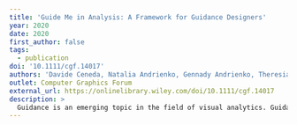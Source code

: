 ```yaml
---
title: 'Guide Me in Analysis: A Framework for Guidance Designers'
year: 2020
date: 2020
first_author: false
tags:
  - publication
doi: '10.1111/cgf.14017'
authors: 'Davide Ceneda, Natalia Andrienko, Gennady Andrienko, Theresia Gschwandtner, Silvia Miksch, Nikolaus Piccolotto, Tobias Schreck, Marc Streit, Josef Suschnigg, Christian Tominski'
outlet: Computer Graphics Forum
external_url: https://onlinelibrary.wiley.com/doi/10.1111/cgf.14017
description: >
  Guidance is an emerging topic in the field of visual analytics. Guidance can support users in pursuing their analytical goals more efficiently and help in making the analysis successful. However, it is not clear how guidance approaches should be designed and what specific factors should be considered for effective support. In this paper, we approach this problem from the perspective of guidance designers. We present a framework comprising requirements and a set of specific phases designers should go through when designing guidance for visual analytics. We relate this process with a set of quality criteria we aim to support with our framework, that are necessary for obtaining a suitable and effective guidance solution. To demonstrate the practical usability of our methodology, we apply our framework to the design of guidance in three analysis scenarios and a design walk-through session. Moreover, we list the emerging challenges and report how the framework can be used to design guidance solutions that mitigate these issues.
---
```

